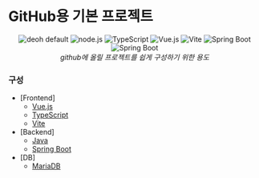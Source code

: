 # GitHub용 기본 프로젝트
 
<div align="center">
  <img src="https://img.shields.io/badge/DEOH-default-blue?style=flat" alt="deoh default" />
  <img src="https://img.shields.io/badge/-Node.js-green?style=flat&logo=nodedotjs" alt="node.js" />
  <img src="https://img.shields.io/badge/-TypeScript-black?style=flat&logo=typescript" alt="TypeScript" />
  <img src="https://img.shields.io/badge/-Vue.js-%235C5C5C?style=flat&logo=vuedotjs" alt="Vue.js" />
  <img src="https://img.shields.io/badge/-Vite-white?style=flat&logo=vite" alt="Vite" />
  <img src="https://img.shields.io/badge/-Spring%20Boot-white?style=flat&logo=springboot" alt="Spring Boot" />
  <img src="https://img.shields.io/badge/-MariaDB-grey?style=flat&logo=mariadb" alt="Spring Boot" />
  <br/>
  <i>github에 올릴 프로젝트를 쉽게 구성하기 위한 용도</i>
</div>

### 구성
  - [Frontend]
    - [Vue.js](https://ko.vuejs.org/)
    - [TypeScript](https://www.typescriptlang.org/)
    - [Vite](https://ko.vite.dev/guide/)
  - [Backend]
    - [Java](https://www.java.com/ko/)
    - [Spring Boot](https://spring.io/projects/spring-boot)
  - [DB]
    - [MariaDB](https://mariadb.org/)

